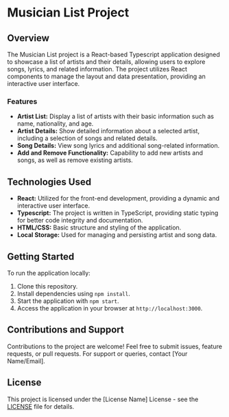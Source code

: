 # Musician List Project

## Overview

The Musician List project is a React-based Typescript application designed to showcase a list of artists and their details, allowing users to explore songs, lyrics, and related information. The project utilizes React components to manage the layout and data presentation, providing an interactive user interface.

### Features

- **Artist List:** Display a list of artists with their basic information such as name, nationality, and age.
- **Artist Details:** Show detailed information about a selected artist, including a selection of songs and related details.
- **Song Details:** View song lyrics and additional song-related information.
- **Add and Remove Functionality:** Capability to add new artists and songs, as well as remove existing artists.

## Technologies Used

- **React:** Utilized for the front-end development, providing a dynamic and interactive user interface.
- **Typescript:** The project is written in TypeScript, providing static typing for better code integrity and documentation.
- **HTML/CSS:** Basic structure and styling of the application.
- **Local Storage:** Used for managing and persisting artist and song data.

## Getting Started

To run the application locally:

1. Clone this repository.
2. Install dependencies using `npm install`.
3. Start the application with `npm start`.
4. Access the application in your browser at `http://localhost:3000`.

## Contributions and Support

Contributions to the project are welcome! Feel free to submit issues, feature requests, or pull requests. For support or queries, contact [Your Name/Email].

## License

This project is licensed under the [License Name] License - see the [LICENSE](LICENSE) file for details.
